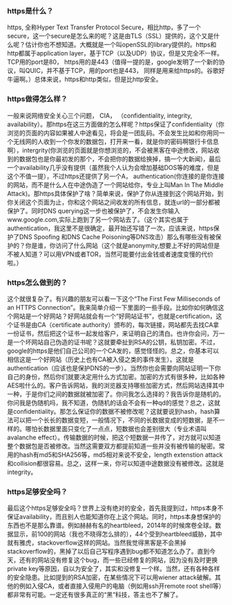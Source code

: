 ### https是什么？
https, 全称Hyper Text Transfer Protocol Secure，相比http，多了一个secure，这一个secure是怎么来的呢？这是由TLS（SSL）提供的，这个又是什么呢？估计你也不想知道。大概就是一个叫openSSL的library提供的。https和http都属于application layer，基于TCP（以及UDP）协议，但是又完全不一样。TCP用的port是80， https用的是443（值得一提的是，google发明了一个新的协议，叫QUIC，并不基于TCP，用的port也是443， 同样是用来给https的。谷歌好牛逼啊。）总体来说，https和http类似，但是比http安全。

### https做得怎么样？

一般来说网络安全关心三个问题， CIA， （confidentiality, integrity, availability）。那https在这三方面做的怎么样呢？https保证了confidentiality（你浏览的页面的内容如果被人中途看见，将会是一团乱码。不会发生比如和你用同一个无线网的人收到一个你发的数据包，打开来一看，就是你的密码啊银行卡信息啊），intergrity(你浏览的页面就是你想浏览的，不会被黑客在中途修改，网站收到的数据包也是你最初发的那个，不会把你的数据给换掉，搞一个大新闻)，最后一个availability几乎没有提供（虽然我个人认为会增加基础DOS等的难度，但是这个不值一提），不过https还提供了另一个A， authentication(你连接的是你连接的网站，而不是什么人在中途伪造了一个网站给你，专业上叫Man In The Middle Attack)。那https具体保护了啥？简单来说，保护了你从连接到这个网站开始，到你关闭这个页面为止，你和这个网站之间收发的所有信息，就连url的一部分都被保护了。同时DNS querying这一步也被保护了，不会发生你输入www.google.com,实际上跑到了另一个网站去了。（这个其实也属于authentication，我这里不是很确定，最开始还写错了一次，应该来说，https保护了DNS Spoofing 和DNS Cache Poisoning等DNS攻击）那么有哪些没有被保护的？你是谁，你访问了什么网站（这个就是anonymity,想要上不好的网站但是不被人知道？可以用VPN或者TOR，当然可能要付出金钱或者速度变慢的代价啦。）

### https怎么做到的？

这个就很复杂了。有兴趣的朋友可以看一下这个“The First Few Milliseconds of an HTTPS Connection”。我来简单介绍一下里面的一些手段。比如你如何确信这个网站是一个好网站？好网站就会有一个“好网站证书”，也就是certification，这个证书是由CA（certificate authority）颁布的，每次链接，网站都先去找CA拿一份证书，然后把这个证书一起发给客户，来证明自己的清白。也许你会问，万一是一个坏网站自己伪造的证书呢？这就要牵扯到RSA的公钥，私钥加密。不过，google的https是他们自己公司的一个CA发的，感觉怪怪的。总之，你基本可以相信这是一个好网站（历史上也有CA被入侵之类的事件发生）。这就是authentication（应该也是保护DNS的一步）。当然你也会需要向网站证明一下你自己的身份，然后你们就要决定用什么方式加密。加密的方式有很多种，比如各种AES啦什么的。客户告诉网站，我的浏览器支持哪些加密方式，然后网站选择其中一种，于是你们之间的数据就被加密了。你问我怎么选择的？我告诉你是随机的。你问我是伪随机吗，我不知道，伪随机的话会不会有一种qd的感觉？总之，这就是confidentiality。那怎么保证你的数据不被修改呢？这就要说到hash，hash算法可以把一个长长的数据变短，一般情况下，不同的长数据变成的短数据，是不一样的。哪怕长数据里面只变化了一点点，短数据也会差别很大（专业术语叫avalanche effect）。传输数据的时候，把这个短数据一并传了，对方就可以知道整个数据包是否被修改。当然这需要双方都提前知道一些并没有被传输的秘密。常用的hash有md5和SHA256等，md5相对来说不安全，length extenstion attack和collision都很容易。总之，这样一来，你可以知道中途数据没有被修改。这就是integrity。

### https足够安全吗？

最后这个https足够安全吗？世界上没有绝对的安全，首先我提到过，https本身不保证availability，而且别人也能知道你在上这个网站。同时，https本身想保护的东西也不是那么靠谱。例如赫赫有名的heartbleed，2014年的时候席卷全球。数据显示，前100的网站（我也不晓得怎么排的），44个受到heartbleed威胁，其中就有雅虎，stackoverflow这样的网站。当然我觉得黑客是不会黑掉stackoverflow的，黑掉了以后自己写程序遇到bug都不知道怎么办了。直到今天，还有的网站没有修复这个bug，而一些已经修复的网站，因为没有及时更换private key等原因，自以为安全了，其实和没修复一个样。当然，还有各种各样的安全隐患。比如提到的RSA加密，在某些情况下可以用wiener attack破解。其他的例如入侵CA，或者直接入侵用户的电脑（例如用ssh开remote root shell等）都非常有可能。一定还有很多真正的“黑”科技，答主也不了解了。
